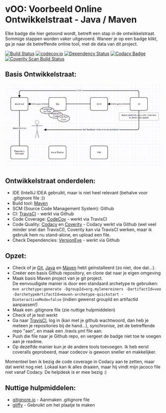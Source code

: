 # vOO: Voorbeeld Online Ontwikkelstraat - Java / Maven

Elke badge die hier getoond wordt, betreft een stap in de ontwikkelstraat. Sommige stappen worden vaker uitgevoerd.
Waneer je op een badge klikt, ga je naar de betreffende online tool, met de data van dit project.

[![Build Status](https://travis-ci.org/mylene/vOO.svg?branch=master)](https://travis-ci.org/mylene/vOO)
[![codecov.io](https://codecov.io/github/mylene/vOO/coverage.svg?branch=master)](https://codecov.io/github/mylene/vOO?branch=master)
[![Dependency Status](https://www.versioneye.com/user/projects/56cdb9cd6b21e5003d474261/badge.svg?style=flat)](https://www.versioneye.com/user/projects/56cdb9cd6b21e5003d474261)
[![Codacy Badge](https://api.codacy.com/project/badge/grade/e8a7d768196d48739b5b84c7560ece68)](https://www.codacy.com/app/mylenereiners/vOO)
<a href="https://scan.coverity.com/projects/mylene-voo"><img alt="Coverity Scan Build Status" src="https://img.shields.io/coverity/scan/8052.svg"/></a> 

## Basis Ontwikkelstraat:

![Image of Basis Ontwikkelstraat](https://github.com/mylene/vOO/blob/master/vooJava.png)
   
## Ontwikkelstraat onderdelen:    

* IDE (IntelliJ IDEA gebruikt, maar is niet heel relevant (behalve voor .gitignore file :))
* Build tool: [Maven]
* SCM (Source Code Management System): Github
* CI: [TravisCI] - werkt via Github
* Code Coverage: [CodeCov] - werkt via TravisCI
* Code Quality: [Codacy] en [Coverity] - Codacy werkt via Github (wel veel minder snel dan TravisCI), Coverity kan via TravisCI werken, maar ik gebruik hem nu stand-alone, en upload een file.
* Check Dependencies: [VersionEye] - werkt via Github

## Opzet:

* Check of je [Git], [Java] en [Maven] hebt geïnstalleerd (zo niet, doe dat...).
* Creëer een basis Github repository, en clone dat naar je eigen omgeving
* Maak basis Maven project van je git project.    
    De eenvoudigste manier is door een standaard archetype te gebruiken: 
    `mvn archetype:generate -DgroupId=org.mylenereiners -DartifactId=voo -DarchetypeArtifactId=maven-archetype-quickstart -DinteractiveMode=false`
    (indien gewenst groupId en artifactId aanpassen!)
* Maak een .gitignore file (zie nuttige hulpmiddelen) 
* Check of je test werkt
* Ga naar [TravisCI], log in (kan met je github wachtwoord, dan heb je meteen je repositories bij de hand...), synchronise, zet de betreffende repo "aan", en maak een .travis.yml file aan.
* Push die file naar je Github repo, en vergeet de badge niet toe te voegen aan je readme.
* Op dezelfde manier kun je de andere tools toevoegen. Ik heb eerst coveralls geprobeerd, maar codecov is gewoon sneller en makkelijker.

Momenteel ben ik bezig de code coverage in Codacy aan te zetten, maar dat werkt nog niet. Lokaal kan ik alles draaien, maar hij vindt mijn jacoco file niet vanaf Codacy. De helpdesk is er mee bezig :)

##  Nuttige hulpmiddelen:

* [gitignore.io] - Aanmaken .gitignore file
* [gliffy] - Gebruikt om het plaatje te maken
   
<!--- Links -->
[gitignore.io]: http://gitignore.io/
[TravisCI]: http://travisci.org/
[Git]: http://git-scm.com/
[Java]: http://www.oracle.com/technetwork/java/index.html
[Maven]: http://maven.apache.org/
[CodeCov]: https;//codecov.io/
[Codacy]: https://www.codacy.com/
[Coverity]: https://scan.coverity.com/
[VersionEye]: https://www.versioneye.com/
[gliffy]: https://www.gliffy.com/